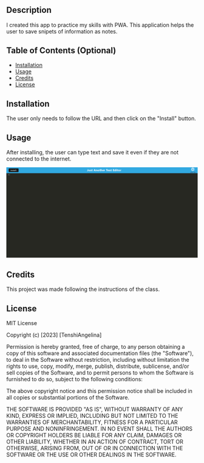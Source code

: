 # <Your-Project-Title>

## Description

I created this app to practice my skills with PWA. This application helps the user to save snipets of information as notes.

## Table of Contents (Optional)

- [Installation](#installation)
- [Usage](#usage)
- [Credits](#credits)
- [License](#license)

## Installation

The user only needs to follow the URL and then click on the "Install" button.

## Usage

After installing, the user can type text and save it even if they are not connected to the internet.

![Main page before installing](assets/main.png)

## Credits

This project was made following the instructions of the class.

## License

MIT License

Copyright (c) [2023] [TenshiAngelina]

Permission is hereby granted, free of charge, to any person obtaining a copy
of this software and associated documentation files (the "Software"), to deal
in the Software without restriction, including without limitation the rights
to use, copy, modify, merge, publish, distribute, sublicense, and/or sell
copies of the Software, and to permit persons to whom the Software is
furnished to do so, subject to the following conditions:

The above copyright notice and this permission notice shall be included in all
copies or substantial portions of the Software.

THE SOFTWARE IS PROVIDED "AS IS", WITHOUT WARRANTY OF ANY KIND, EXPRESS OR
IMPLIED, INCLUDING BUT NOT LIMITED TO THE WARRANTIES OF MERCHANTABILITY,
FITNESS FOR A PARTICULAR PURPOSE AND NONINFRINGEMENT. IN NO EVENT SHALL THE
AUTHORS OR COPYRIGHT HOLDERS BE LIABLE FOR ANY CLAIM, DAMAGES OR OTHER
LIABILITY, WHETHER IN AN ACTION OF CONTRACT, TORT OR OTHERWISE, ARISING FROM,
OUT OF OR IN CONNECTION WITH THE SOFTWARE OR THE USE OR OTHER DEALINGS IN THE
SOFTWARE.
